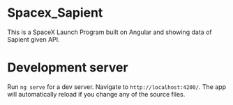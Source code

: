 # Spacex_Sapient

This is a SpaceX Launch Program built on Angular and showing data of Sapient given API.

# Development server

Run `ng serve` for a dev server. Navigate to `http://localhost:4200/`. The app will automatically reload if you change any of the source files.

